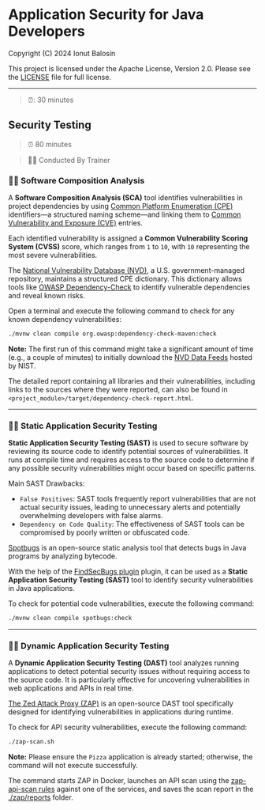 # Application Security for Java Developers

Copyright (C) 2024 Ionut Balosin

This project is licensed under the Apache License, Version 2.0.
Please see the [LICENSE](license/LICENSE) file for full license.

---

> ⏰: 30 minutes

## Security Testing

> ⏰ 80 minutes

> 👨‍💼 Conducted By Trainer

### 🕵️‍♂️ Software Composition Analysis

A **Software Composition Analysis (SCA)** tool identifies vulnerabilities in project dependencies by using [Common Platform Enumeration (CPE)](https://nvd.nist.gov/products/cpe) identifiers—a structured naming scheme—and linking them to [Common Vulnerability and Exposure (CVE)](https://cve.mitre.org/) entries.

Each identified vulnerability is assigned a **Common Vulnerability Scoring System (CVSS)** score, which ranges from `1` to `10`, with `10` representing the most severe vulnerabilities.

The [National Vulnerability Database (NVD)](https://nvd.nist.gov/products/cpe), a U.S. government-managed repository, maintains a structured CPE dictionary. This dictionary allows tools like [OWASP Dependency-Check](https://owasp.org/www-project-dependency-check) to identify vulnerable dependencies and reveal known risks.

Open a terminal and execute the following command to check for any known dependency vulnerabilities:

```bash
./mvnw clean compile org.owasp:dependency-check-maven:check
```

**Note:** The first run of this command might take a significant amount of time (e.g., a couple of minutes) to initially download the [NVD Data Feeds](https://nvd.nist.gov/vuln/data-feeds) hosted by NIST.

The detailed report containing all libraries and their vulnerabilities, including links to the sources where they were reported, can also be found in `<project_module>/target/dependency-check-report.html`.

---

### 🕵️‍♂️ Static Application Security Testing

**Static Application Security Testing (SAST)** is used to secure software by reviewing its source code to identify potential sources of vulnerabilities. It runs at compile time and requires access to the source code to determine if any possible security vulnerabilities might occur based on specific patterns.

Main SAST Drawbacks:
- `False Positives`: SAST tools frequently report vulnerabilities that are not actual security issues, leading to unnecessary alerts and potentially overwhelming developers with false alarms.
- `Dependency on Code Quality`: The effectiveness of SAST tools can be compromised by poorly written or obfuscated code.

[Spotbugs](https://spotbugs.github.io/) is an open-source static analysis tool that detects bugs in Java programs by analyzing bytecode.

With the help of the [FindSecBugs plugin](https://find-sec-bugs.github.io/) plugin, it can be used as a **Static Application Security Testing (SAST)** tool to identify security vulnerabilities in Java applications.

To check for potential code vulnerabilities, execute the following command:

```bash
./mvnw clean compile spotbugs:check
```

---

### 🕵️‍♂️ Dynamic Application Security Testing

A **Dynamic Application Security Testing (DAST)** tool analyzes running applications to detect potential security issues without requiring access to the source code. It is particularly effective for uncovering vulnerabilities in web applications and APIs in real time.

[The Zed Attack Proxy (ZAP)](https://github.com/zaproxy/zaproxy) is an open-source DAST tool specifically designed for identifying vulnerabilities in applications during runtime.

To check for API security vulnerabilities, execute the following command:

```bash
./zap-scan.sh
```

**Note:** Please ensure the `Pizza` application is already started; otherwise, the command will not execute successfully.

The command starts ZAP in Docker, launches an API scan using the [zap-api-scan rules](zap/zap-api-scan-rules.conf) against one of the services, and saves the scan report in the [./zap/reports](zap/reports) folder.
